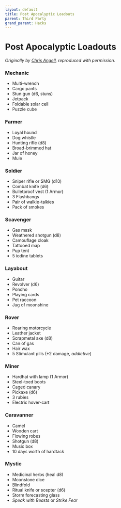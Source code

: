 ```yaml
---
layout: default
title: Post Apocalyptic Loadouts
parent: Third Party
grand_parent: Hacks
---
```


# Post Apocalyptic Loadouts
_Originally by [Chris Angell](https://chrisangell.itch.io/), reproduced with permission._

### Mechanic
- Multi-wrench
- Cargo pants
- Stun gun (d6, stuns)
- Jetpack
- Foldable solar cell
- Puzzle cube

### Farmer
- Loyal hound
- Dog whistle
- Hunting rifle (d8)
- Broad-brimmed hat
- Jar of honey
- Mule

### Soldier
- Sniper rifle or SMG (d10)
- Combat knife (d6)
- Bulletproof vest (1 Armor)
- 3 Flashbangs
- Pair of walkie-talkies
- Pack of smokes

### Scavenger
- Gas mask
- Weathered shotgun (d8)
- Camouflage cloak
- Tattooed map
- Pup tent
- 5 iodine tablets

### Layabout
- Guitar
- Revolver (d6)
- Poncho
- Playing cards
- Pet raccoon
- Jug of moonshine

### Rover
- Roaring motorcycle
- Leather jacket
- Scrapmetal axe (d8)
- Can of gas
- Hair wax
- 5 Stimulant pills (+2 damage, _addictive_)

### Miner
- Hardhat with lamp (1 Armor)
- Steel-toed boots
- Caged canary
- Pickaxe (d6)
- 3 rubies
- Electric hover-cart

### Caravanner
- Camel
- Wooden cart
- Flowing robes
- Shotgun (d8)
- Music box
- 10 days worth of hardtack

### Mystic
- Medicinal herbs (heal d8)
- Moonstone dice
- Blindfold
- Ritual knife or scepter (d6)
- Storm forecasting glass
- *Speak with Beasts* or *Strike Fear*
